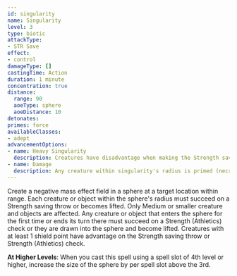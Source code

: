 ```yaml
---
id: singularity
name: Singularity
level: 3
type: biotic
attackType:
- STR Save
effect:
- control
damageType: []
castingTime: Action
duration: 1 minute
concentration: true
distance:
  range: 90
  aoeType: sphere
  aoeDistance: 10
detonates: 
primes: force
availableClasses:
- adept
advancementOptions:
- name: Heavy Singularity
  description: Creatures have disadvantage when making the Strength saving throw or Strength (Athletics) check.
- name: Damage
  description: Any creature within singularity's radius is primed (necrotic) and takes 1d8 necrotic damage at the end of each of your turns.
---
```

Create a negative mass effect field in a <me-distance length="10" adj/> sphere at a target location within range. Each creature or object within the
sphere's radius must succeed on a Strength saving throw or becomes lifted. Only Medium or smaller creature and objects
are affected. Any creature or object that enters the sphere for the first time or ends its turn there must succeed on a
Strength (Athletics) check or they are drawn into the sphere and become lifted. Creatures with at least 1 shield point
have advantage on the Strength saving throw or Strength (Athletics) check.

__At Higher Levels__: When you cast this spell using a spell slot of 4th level or higher, increase the size of the sphere
by <me-distance length="10" /> per spell slot above the 3rd.
